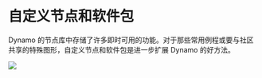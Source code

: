 # 自定义节点和软件包

Dynamo 的节点库中存储了许多即时可用的功能。对于那些常用例程或要与社区共享的特殊图形，自定义节点和软件包是进一步扩展 Dynamo 的好方法。

![](./images/customNodes\_cover01.jpg)
